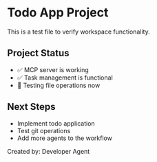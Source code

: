 # Todo App Project

This is a test file to verify workspace functionality.

## Project Status
- ✅ MCP server is working
- ✅ Task management is functional  
- 🔄 Testing file operations now

## Next Steps
- Implement todo application
- Test git operations
- Add more agents to the workflow

Created by: Developer Agent
